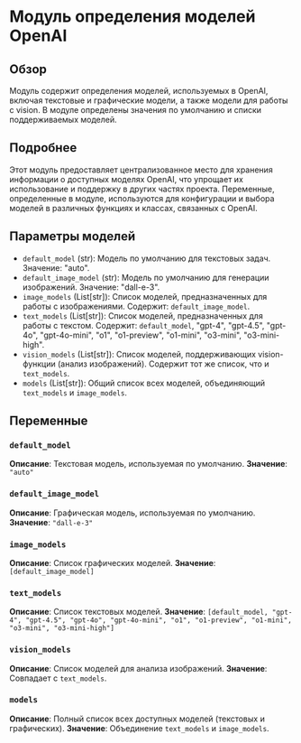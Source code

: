 # Модуль определения моделей OpenAI

## Обзор

Модуль содержит определения моделей, используемых в OpenAI, включая текстовые и графические модели, а также модели для работы с vision. В модуле определены значения по умолчанию и списки поддерживаемых моделей.

## Подробнее

Этот модуль предоставляет централизованное место для хранения информации о доступных моделях OpenAI, что упрощает их использование и поддержку в других частях проекта. Переменные, определенные в модуле, используются для конфигурации и выбора моделей в различных функциях и классах, связанных с OpenAI.

## Параметры моделей

- `default_model` (str): Модель по умолчанию для текстовых задач. Значение: "auto".
- `default_image_model` (str): Модель по умолчанию для генерации изображений. Значение: "dall-e-3".
- `image_models` (List[str]): Список моделей, предназначенных для работы с изображениями. Содержит: `default_image_model`.
- `text_models` (List[str]): Список моделей, предназначенных для работы с текстом. Содержит: `default_model`, "gpt-4", "gpt-4.5", "gpt-4o", "gpt-4o-mini", "o1", "o1-preview", "o1-mini", "o3-mini", "o3-mini-high".
- `vision_models` (List[str]): Список моделей, поддерживающих vision-функции (анализ изображений). Содержит тот же список, что и `text_models`.
- `models` (List[str]): Общий список всех моделей, объединяющий `text_models` и `image_models`.

## Переменные

### `default_model`

**Описание**: Текстовая модель, используемая по умолчанию.
**Значение**: `"auto"`

### `default_image_model`

**Описание**: Графическая модель, используемая по умолчанию.
**Значение**: `"dall-e-3"`

### `image_models`

**Описание**: Список графических моделей.
**Значение**: `[default_image_model]`

### `text_models`

**Описание**: Список текстовых моделей.
**Значение**: `[default_model, "gpt-4", "gpt-4.5", "gpt-4o", "gpt-4o-mini", "o1", "o1-preview", "o1-mini", "o3-mini", "o3-mini-high"]`

### `vision_models`

**Описание**: Список моделей для анализа изображений.
**Значение**: Совпадает с `text_models`.

### `models`

**Описание**: Полный список всех доступных моделей (текстовых и графических).
**Значение**: Объединение `text_models` и `image_models`.
